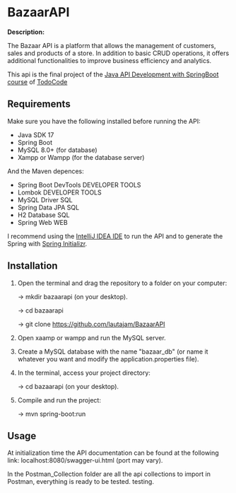 # BazaarAPI

**Description:** 

The Bazaar API is a platform that allows the management of customers, sales and products of a store. 
In addition to basic CRUD operations, it offers additional functionalities to improve business efficiency and analytics.

This api is the final project of the [Java API Development with SpringBoot course](https://todocodeacademy.com/course/desarrollo-de-apis-con-spring-boot/) of [TodoCode](https://todocodeacademy.com/)

## Requirements

Make sure you have the following installed before running the API:

- Java SDK 17
- Spring Boot
- MySQL 8.0+ (for database)
- Xampp or Wampp (for the database server)

And the Maven depences:
- Spring Boot DevTools DEVELOPER TOOLS
- Lombok DEVELOPER TOOLS 
- MySQL Driver SQL
- Spring Data JPA SQL
- H2 Database SQL
- Spring Web WEB

I recommend using the [IntelliJ IDEA IDE](https://www.jetbrains.com/idea/)  to run the API and to generate the Spring with [Spring Initializr](https://start.spring.io/).

## Installation

1. Open the terminal and drag the repository to a folder on your computer:
  
    -> mkdir bazaarapi (on your desktop).

    -> cd bazaarapi

    -> git clone https://github.com/lautajam/BazaarAPI

4. Open xaamp or wampp and run the MySQL server.

5. Create a MySQL database with the name "bazaar_db" (or name it whatever you want and modify the application.properties file).

6. In the terminal, access your project directory:

   -> cd bazaarapi (on your desktop).

8. Compile and run the project:

   -> mvn spring-boot:run

## Usage
At initialization time the API documentation can be found at the following link: localhost:8080/swagger-ui.html (port may vary).

In the Postman_Collection folder are all the api collections to import in Postman, everything is ready to be tested.
testing.
